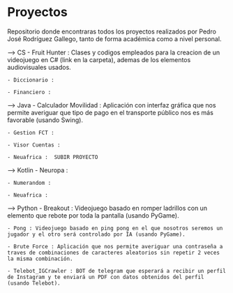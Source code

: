 # Proyectos
Repositorio donde encontraras todos los proyectos realizados por Pedro José Rodríguez Gallego, tanto de forma académica como a nivel personal.


--> CS
	- Fruit Hunter : Clases y codigos empleados para la creacion de un videojuego en C# (link en la carpeta), ademas de los elementos audiovisuales usados.
	
	- Diccionario : 
	
	- Financiero :



--> Java
	- Calculador Movilidad : Aplicación con interfaz gráfica que nos permite averiguar que tipo de pago en el transporte público nos es más favorable (usando Swing).
	
	- Gestion FCT :
	
	- Visor Cuentas :
	
	- Neuafrica :  SUBIR PROYECTO



--> Kotlin
	- Neuropa :
	
	- Numerandom :
	
	- Neuafrica :



--> Python
	- Breakout : Videojuego basado en romper ladrillos con un elemento que rebote por toda la pantalla (usando PyGame).
	
	- Pong : Videojuego basado en ping pong en el que nosotros seremos un jugador y el otro será controlado por IA (usando PyGame).
	
	- Brute Force : Aplicación que nos permite averiguar una contraseña a traves de combinaciones de caracteres aleatorios sin repetir 2 veces la misma combinación.
	
	- Telebot_IGCrawler : BOT de telegram que esperará a recibir un perfil de Instagram y te enviará un PDF con datos obtenidos del perfil (usando Telebot).
